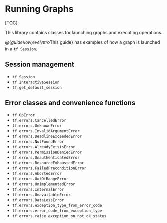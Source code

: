 # Running Graphs
[TOC]

This library contains classes for launching graphs and executing operations.

@{$guide/low_level_intro$This guide} has examples of how a graph
is launched in a `tf.Session`.

## Session management

*   `tf.Session`
*   `tf.InteractiveSession`
*   `tf.get_default_session`

## Error classes and convenience functions

*   `tf.OpError`
*   `tf.errors.CancelledError`
*   `tf.errors.UnknownError`
*   `tf.errors.InvalidArgumentError`
*   `tf.errors.DeadlineExceededError`
*   `tf.errors.NotFoundError`
*   `tf.errors.AlreadyExistsError`
*   `tf.errors.PermissionDeniedError`
*   `tf.errors.UnauthenticatedError`
*   `tf.errors.ResourceExhaustedError`
*   `tf.errors.FailedPreconditionError`
*   `tf.errors.AbortedError`
*   `tf.errors.OutOfRangeError`
*   `tf.errors.UnimplementedError`
*   `tf.errors.InternalError`
*   `tf.errors.UnavailableError`
*   `tf.errors.DataLossError`
*   `tf.errors.exception_type_from_error_code`
*   `tf.errors.error_code_from_exception_type`
*   `tf.errors.raise_exception_on_not_ok_status`
